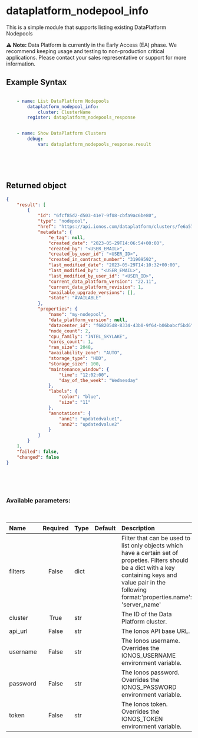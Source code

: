 # dataplatform_nodepool_info

This is a simple module that supports listing existing DataPlatform Nodepools

⚠️ **Note:** Data Platform is currently in the Early Access (EA) phase. We recommend keeping usage and testing to non-production critical applications. Please contact your sales representative or support for more information.

## Example Syntax


```yaml

    - name: List DataPlatform Nodepools
        dataplatform_nodepool_info:
            cluster: ClusterName
        register: dataplatform_nodepools_response


    - name: Show DataPlatform Clusters
        debug:
            var: dataplatform_nodepools_response.result

```

&nbsp;

&nbsp;
## Returned object
```json
{
    "result": [
        {
            "id": "6fcf85d2-d503-41e7-9f08-cbfa9ac6be80",
            "type": "nodepool",
            "href": "https://api.ionos.com/dataplatform/clusters/fe6a5792-7473-4067-ba83-6d135582e623/nodepools/6fcf85d2-d503-41e7-9f08-cbfa9ac6be80",
            "metadata": {
                "e_tag": null,
                "created_date": "2023-05-29T14:06:54+00:00",
                "created_by": "<USER_EMAIL>",
                "created_by_user_id": "<USER_ID>",
                "created_in_contract_number": "31909592",
                "last_modified_date": "2023-05-29T14:10:32+00:00",
                "last_modified_by": "<USER_EMAIL>",
                "last_modified_by_user_id": "<USER_ID>",
                "current_data_platform_version": "22.11",
                "current_data_platform_revision": 1,
                "available_upgrade_versions": [],
                "state": "AVAILABLE"
            },
            "properties": {
                "name": "my-nodepool",
                "data_platform_version": null,
                "datacenter_id": "f68205d8-8334-43b0-9f64-b06babcf5bd6",
                "node_count": 2,
                "cpu_family": "INTEL_SKYLAKE",
                "cores_count": 1,
                "ram_size": 2048,
                "availability_zone": "AUTO",
                "storage_type": "HDD",
                "storage_size": 100,
                "maintenance_window": {
                    "time": "12:02:00",
                    "day_of_the_week": "Wednesday"
                },
                "labels": {
                    "color": "blue",
                    "size": "11"
                },
                "annotations": {
                    "ann1": "updatedvalue1",
                    "ann2": "updatedvalue2"
                }
            }
        }
    ],
    "failed": false,
    "changed": false
}

```

&nbsp;

&nbsp;
### Available parameters:
&nbsp;

| Name | Required | Type | Default | Description |
| :--- | :---: | :--- | :--- | :--- |
| filters | False | dict |  | Filter that can be used to list only objects which have a certain set of propeties. Filters should be a dict with a key containing keys and value pair in the following format:'properties.name': 'server_name' |
| cluster | True | str |  | The ID of the Data Platform cluster. |
| api_url | False | str |  | The Ionos API base URL. |
| username | False | str |  | The Ionos username. Overrides the IONOS_USERNAME environment variable. |
| password | False | str |  | The Ionos password. Overrides the IONOS_PASSWORD environment variable. |
| token | False | str |  | The Ionos token. Overrides the IONOS_TOKEN environment variable. |
